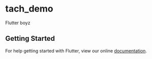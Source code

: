 # tach_demo

Flutter boyz

## Getting Started

For help getting started with Flutter, view our online
[documentation](https://flutter.io/).
